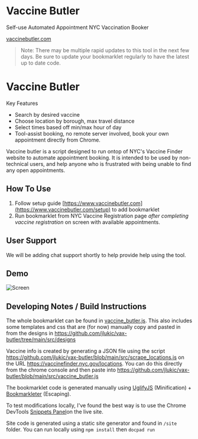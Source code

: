 # Vaccine Butler
Self-use Automated Appointment NYC Vaccination Booker

[vaccinebutler.com](https://www.vaccinebutler.com)

> Note: There may be multiple rapid updates to this tool in the next few days. Be sure to update your bookmarklet regularly to have the latest up to date code.

# Vaccine Butler

Key Features
* Search by desired vaccine
* Choose location by borough, max travel distance
* Select times based off min/max hour of day
* Tool-assist booking, no remote server involved, book your own appointment directly from Chrome.

Vaccine butler is a script designed to run ontop of NYC's Vaccine Finder website to automate appointment booking. It is intended to be used by non-technical users, and help anyone who is frustrated with being unable to find any open appointments. 

## How To Use

1) Follow setup guide [https://www.vaccinebutler.com](https://www.vaccinebutler.com/setup) to add bookmarklet
2) Run bookmarklet from NYC Vaccine Registration page *after completing vaccine registration* on screen with available appointments.

## User Support
We will be adding chat support shortly to help provide help using the tool.

## Demo
![Screen](https://vaccinebutler.com/images/demo.gif)

## Developing Notes / Build Instructions

The whole bookmarklet can be found in [vaccine_butler.js](https://github.com/jlukic/vax-butler/blob/main/src/vaccine_butler.js). This also includes some templates and css that are (for now) manually copy and pasted in from the designs in https://github.com/jlukic/vax-butler/tree/main/src/designs 

Vaccine info is created by generating a JSON file using the script https://github.com/jlukic/vax-butler/blob/main/src/scrape_locations.js on the URL https://vaccinefinder.nyc.gov/locations. You can do this directly from the chrome console and then paste into https://github.com/jlukic/vax-butler/blob/main/src/vaccine_butler.js

The bookmarklet code is generated manually using [UglifyJS](https://github.com/mishoo/UglifyJS) (Minification) + [Bookmarkleter](https://chriszarate.github.io/bookmarkleter/) (Escaping).

To test modifications locally, I've found the best way is to use the Chrome DevTools [Snippets Panel](https://developer.chrome.com/docs/devtools/javascript/snippets/)on the live site.

Site code is generated using a static site generator and found in `/site` folder. You can run locally using `npm install` then `docpad run`
